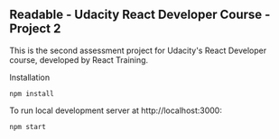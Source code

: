 ## Readable - Udacity React Developer Course - Project 2

This is the second assessment project for Udacity's React Developer course, developed by React Training.

Installation

```
npm install
```

To run local development server at http://localhost:3000:

```
npm start
```

